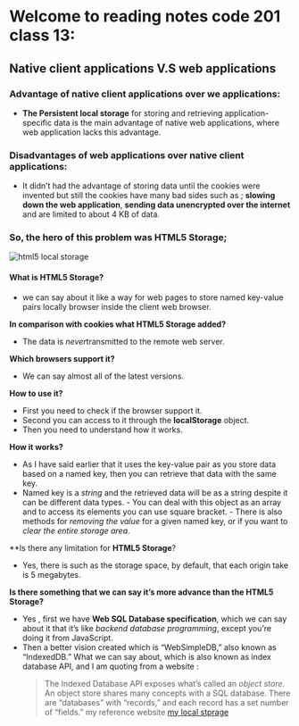 # Welcome to reading notes code 201 class 13:

## Native client applications V.S web applications

### Advantage of native client applications over we applications:

- **The Persistent local storage** for storing and retrieving application-specific data is the main advantage of native web applications, where web application lacks this advantage.

### Disadvantages of web applications over native client applications:
- It didn’t had the advantage of storing data until the cookies were invented but still the cookies have many bad sides such as ; **slowing down the web application**, **sending data unencrypted over the internet** and are limited to about 4 KB of data.

### So, the hero of this problem was **HTML5 Storage**;

![html5 local storage](https://i2.wp.com/youvcode.com/wp-content/uploads/2017/07/html5-local-storage.png?fit=540%2C205&ssl=1)

#### What is HTML5 Storage?
   - we can say about it like a way for web pages to store named key-value pairs locally browser inside the client web browser.

**In comparison with cookies what HTML5 Storage added?**
   - The data is *never*transmitted to the remote web server.

**Which browsers support it?**
   - We can say almost all of the latest versions.

**How to use it?**
   - First you need to check if the browser support it.
   - Second you can access to it through the **localStorage** object.
   - Then you need to understand how it works.

**How it works?**
   - As I have said earlier that it uses the key-value pair as you store data based on a named key, then you can retrieve that data with the same key.
   - Named key is a *string* and the retrieved data will be as a string despite it can be different data types.
    - You can deal with this object as an array and to access its elements you can use square bracket.
    - There is also methods for *removing the value* for a given named key, or if you want to *clear the entire storage area*.

**Is there any limitation for **HTML5 Storage**?
- Yes, there is such as the storage space, by default, that each origin take is 5 megabytes. 

**Is there something that we can say it’s more advance than the HTML5 Storage?**
- Yes , first we have **Web SQL Database specification**, which we can say about it  that it’s like *backend database programming*, except you’re doing it from JavaScript.
- Then a better vision created which is “WebSimpleDB,” also known as “IndexedDB.”
What we can say about, which is also known as index database API, and I am quoting from a website :
  >The Indexed Database API exposes what’s called an *object store*. An object store shares many concepts with a SQL database. There are “databases” with “records,” and each record has a set number of “fields.”
  > my reference website [my local stprage](http://diveinto.html5doctor.com/storage.html)

